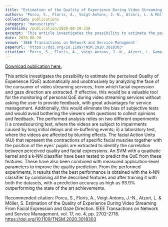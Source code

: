 ```yaml
---
title: "Estimation of the Quality of Experience During Video Streaming From Facial Expression and Gaze Direction"
authors: "Porcu, S., Floris, A., Voigt-Antons, J.-N., Atzori, L. & Möller, S."
collection: publications
category: "manuscripts"
permalink: /publication/2020-08-20-J18
excerpt: 'This article investigates the possibility to estimate the perceived Quality of Experience (QoE) automatically and unobtrusively by analyzing the face of the consumer of video streaming services, from which facial expression and gaze direction are extracted. If effective, this would be a valuable tool for the monitoring of personal QoE during video streaming services without asking the user to provide feedback, with great advantages for service management. Additionally, this would eliminate the bias of subjective tests and would avoid bothering the viewers with questions to collect opinions and feedback. The performed analysis relies on two different experiments: i) a crowdsourcing test, where the videos are subject to impairments caused by long initial delays and re-buffering events; ii) a laboratory test, where the videos are affected by blurring effects. The facial Action Units (AU) that represent the contractions of specific facial muscles together with the position of the eyes&apos; pupils are extracted to identify the correlation between perceived quality and facial expressions. An SVM with a quadratic kernel and a k-NN classifier have been tested to predict the QoE from these features. These have also been combined with measured application-level parameters to improve the quality prediction. From the performed experiments, it results that the best performance is obtained with the k-NN classifier by combining all the described features and after training it with both the datasets, with a prediction accuracy as high as 93.9% outperforming the state of the art achievements.'
date: 2020-08-20
venue: 'IEEE Transactions on Network and Service Managment'
paperurl: 'https://doi.org/10.1109/TNSM.2020.3018303'
citation: 'Porcu, S., Floris, A., Voigt-Antons, J.-N., Atzori, L. &amp; Möller, S. Estimation of the Quality of Experience During Video Streaming From Facial Expression and Gaze Direction. IEEE Transactions on Network and Service Management, vol. 17, no. 4, pp. 2702-2716. https://doi.org/10.1109/TNSM.2020.3018303'
---
```


<a href='https://doi.org/10.1109/TNSM.2020.3018303'>Download publication here.</a>

This article investigates the possibility to estimate the perceived Quality of Experience (QoE) automatically and unobtrusively by analyzing the face of the consumer of video streaming services, from which facial expression and gaze direction are extracted. If effective, this would be a valuable tool for the monitoring of personal QoE during video streaming services without asking the user to provide feedback, with great advantages for service management. Additionally, this would eliminate the bias of subjective tests and would avoid bothering the viewers with questions to collect opinions and feedback. The performed analysis relies on two different experiments: i) a crowdsourcing test, where the videos are subject to impairments caused by long initial delays and re-buffering events; ii) a laboratory test, where the videos are affected by blurring effects. The facial Action Units (AU) that represent the contractions of specific facial muscles together with the position of the eyes&apos; pupils are extracted to identify the correlation between perceived quality and facial expressions. An SVM with a quadratic kernel and a k-NN classifier have been tested to predict the QoE from these features. These have also been combined with measured application-level parameters to improve the quality prediction. From the performed experiments, it results that the best performance is obtained with the k-NN classifier by combining all the described features and after training it with both the datasets, with a prediction accuracy as high as 93.9% outperforming the state of the art achievements.

Recommended citation: Porcu, S., Floris, A., Voigt-Antons, J.-N., Atzori, L. & Möller, S. Estimation of the Quality of Experience During Video Streaming From Facial Expression and Gaze Direction. IEEE Transactions on Network and Service Management, vol. 17, no. 4, pp. 2702-2716. https://doi.org/10.1109/TNSM.2020.3018303
